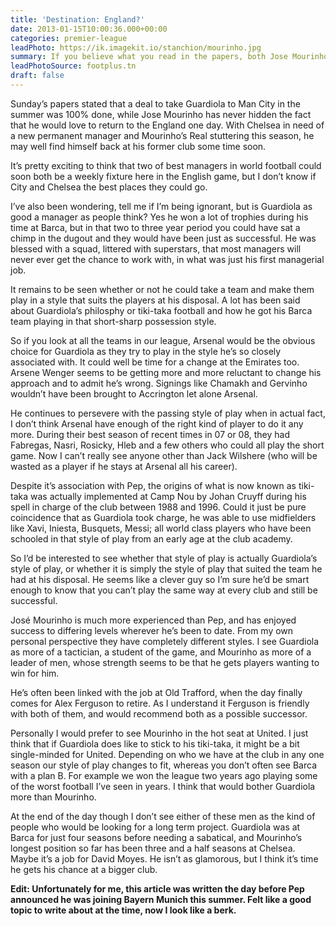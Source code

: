 ```yaml
---
title: 'Destination: England?'
date: 2013-01-15T10:00:36.000+00:00
categories: premier-league
leadPhoto: https://ik.imagekit.io/stanchion/mourinho.jpg
summary: If you believe what you read in the papers, both Jose Mourinho and Pep Guardiola could soon find themselves in Premier League dugouts.
leadPhotoSource: footplus.tn
draft: false
---
```

Sunday’s papers stated that a deal to take Guardiola to Man City in the summer was 100% done, while Jose Mourinho has never hidden the fact that he would love to return to the England one day. With Chelsea in need of a new permanent manager and Mourinho’s Real stuttering this season, he may well find himself back at his former club some time soon.

It’s pretty exciting to think that two of best managers in world football could soon both be a weekly fixture here in the English game, but I don’t know if City and Chelsea the best places they could go.

I’ve also been wondering, tell me if I’m being ignorant, but is Guardiola as good a manager as people think? Yes he won a lot of trophies during his time at Barca, but in that two to three year period you could have sat a chimp in the dugout and they would have been just as successful. He was blessed with a squad, littered with superstars, that most managers will never ever get the chance to work with, in what was just his first managerial job.

It remains to be seen whether or not he could take a team and make them play in a style that suits the players at his disposal. A lot has been said about Guardiola’s philosphy or tiki-taka football and how he got his Barca team playing in that short-sharp possession style.

So if you look at all the teams in our league, Arsenal would be the obvious choice for Guardiola as they try to play in the style he’s so closely associated with. It could well be time for a change at the Emirates too. Arsene Wenger seems to be getting more and more reluctant to change his approach and to admit he’s wrong. Signings like Chamakh and Gervinho wouldn’t have been brought to Accrington let alone Arsenal.

He continues to persevere with the passing style of play when in actual fact, I don’t think Arsenal have enough of the right kind of player to do it any more. During their best season of recent times in 07 or 08, they had Fabregas, Nasri, Rosicky, Hleb and a few others who could all play the short game. Now I can’t really see anyone other than Jack Wilshere (who will be wasted as a player if he stays at Arsenal all his career).

Despite it’s association with Pep, the origins of what is now known as tiki-taka was actually implemented at Camp Nou by Johan Cruyff during his spell in charge of the club between 1988 and 1996. Could it just be pure coincidence that as Guardiola took charge, he was able to use midfielders like Xavi, Iniesta, Busquets, Messi; all world class players who have been schooled in that style of play from an early age at the club academy.

So I’d be interested to see whether that style of play is actually Guardiola’s style of play, or whether it is simply the style of play that suited the team he had at his disposal. He seems like a clever guy so I’m sure he’d be smart enough to know that you can’t play the same way at every club and still be successful.

José Mourinho is much more experienced than Pep, and has enjoyed success to differing levels wherever he’s been to date. From my own personal perspective they have completely different styles. I see Guardiola as more of a tactician, a student of the game, and Mourinho as more of a leader of men, whose strength seems to be that he gets players wanting to win for him.

He’s often been linked with the job at Old Trafford, when the day finally comes for Alex Ferguson to retire. As I understand it Ferguson is friendly with both of them, and would recommend both as a possible successor.

Personally I would prefer to see Mourinho in the hot seat at United. I just think that if Guardiola does like to stick to his tiki-taka, it might be a bit single-minded for United. Depending on who we have at the club in any one season our style of play changes to fit, whereas you don’t often see Barca with a plan B. For example we won the league two years ago playing some of the worst football I’ve seen in years. I think that would bother Guardiola more than Mourinho.

At the end of the day though I don’t see either of these men as the kind of people who would be looking for a long term project. Guardiola was at Barca for just four seasons before needing a sabatical, and Mourinho’s longest position so far has been three and a half seasons at Chelsea. Maybe it’s a job for David Moyes. He isn’t as glamorous, but I think it’s time he gets his chance at a bigger club.

**Edit: Unfortunately for me, this article was written the day before Pep announced he was joining Bayern Munich this summer. Felt like a good topic to write about at the time, now I look like a berk.**
